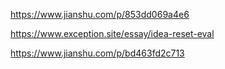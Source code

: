 

https://www.jianshu.com/p/853dd069a4e6

https://www.exception.site/essay/idea-reset-eval

https://www.jianshu.com/p/bd463fd2c713